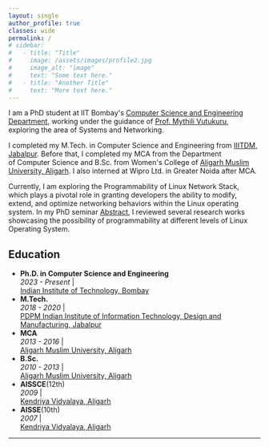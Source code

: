 ```yaml
---
layout: single
author_profile: true
classes: wide
permalink: /
# sidebar:
#   - title: "Title"
#     image: /assets/images/profile2.jpg
#     image_alt: "image"
#     text: "Some text here."
#   - title: "Another Title"
#     text: "More text here."
---
```

I am a PhD student at IIT Bombay's [Computer Science and Engineering Department](https://www.cse.iitb.ac.in/), working under the guidance of [Prof. Mythili Vutukuru](https://www.cse.iitb.ac.in/~mythili/), exploring the area of Systems and Networking.

I completed my M.Tech. in Computer Science and Engineering from [IIITDM, Jabalpur](https://www.iiitdmj.ac.in/). Before that, I completed my MCA from the Department of Computer Science and B.Sc. from Women's College of [Aligarh Muslim University, Aligarh](https://www.amu.ac.in/). I also interned at Wipro Ltd. in Greater Noida after MCA.

Currently, I am exploring the Programmability of Linux Network Stack, which plays a pivotal role in granting developers the ability to modify, extend, and optimize networking behaviors within the Linux operating system. In my PhD seminar [Abstract](), I reviewed several research works showcasing the possibility of programmability at different levels of Linux Operating System. 

## Education

- **Ph.D. in Computer Science and Engineering**<br>_2023 - Present_ &#124; <br>[Indian Institute of Technology, Bombay](https://www.iitb.ac.in/)
- **M.Tech.**<br>_2018 - 2020_ &#124; <br>[PDPM Indian Institute of Information Technology, Design and Manufacturing, Jabalpur](https://www.iiitdmj.ac.in/)
- **MCA**<br>_2013 - 2016_ &#124; <br>[Aligarh Muslim University, Aligarh](https://www.amu.ac.in/)
- **B.Sc.**<br>_2010 - 2013_ &#124; <br>[Aligarh Muslim University, Aligarh](https://www.amu.ac.in/)
- **AISSCE**(12th)<br>_2009_ &#124; <br>[Kendriya Vidyalaya, Aligarh](https://aligarh.kvs.ac.in/)
- **AISSE**(10th)<br>_2007_ &#124; <br>[Kendriya Vidyalaya, Aligarh](https://aligarh.kvs.ac.in/)

---
